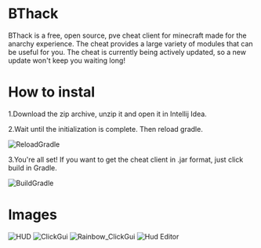 # BThack

BThack is a free, open source, pve cheat client for minecraft made for the anarchy experience. The cheat provides a large variety of modules that can be useful for you. The cheat is currently being actively updated, so a new update won't keep you waiting long!


# How to instal

1.Download the zip archive, unzip it and open it in Intellij Idea.
<p>
2.Wait until the initialization is complete. Then reload gradle.
  
![ReloadGradle](https://raw.githubusercontent.com/Ferra13671/BThack/main/Images/reloadGradle.png)

3.You're all set! If you want to get the cheat client in .jar format, just click build in Gradle.
<p>

![BuildGradle](https://raw.githubusercontent.com/Ferra13671/BThack/main/Images/buildGradle.png)
<p>
  
# Images
  
![HUD](https://raw.githubusercontent.com/Ferra13671/BThack/main/Images/HUD.png)
![ClickGui](https://raw.githubusercontent.com/Ferra13671/BThack/main/Images/ClickGui.png)
![Rainbow_ClickGui](https://raw.githubusercontent.com/Ferra13671/BThack/main/Images/Rainbow_ClickGui.png)
![Hud Editor](https://raw.githubusercontent.com/Ferra13671/BThack/main/Images/Hud_Editor.png)
